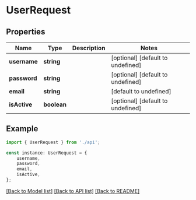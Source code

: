 # UserRequest


## Properties

Name | Type | Description | Notes
------------ | ------------- | ------------- | -------------
**username** | **string** |  | [optional] [default to undefined]
**password** | **string** |  | [optional] [default to undefined]
**email** | **string** |  | [default to undefined]
**isActive** | **boolean** |  | [optional] [default to undefined]

## Example

```typescript
import { UserRequest } from './api';

const instance: UserRequest = {
    username,
    password,
    email,
    isActive,
};
```

[[Back to Model list]](../README.md#documentation-for-models) [[Back to API list]](../README.md#documentation-for-api-endpoints) [[Back to README]](../README.md)
